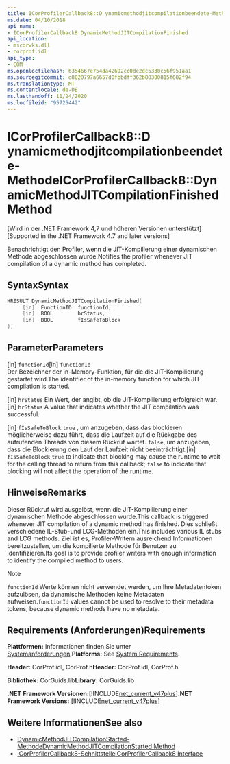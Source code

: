 ```yaml
---
title: ICorProfilerCallback8::D ynamicmethodjitcompilationbeendete-Methode
ms.date: 04/10/2018
api_name:
- ICorProfilerCallback8.DynamicMethodJITCompilationFinished
api_location:
- mscorwks.dll
- corprof.idl
api_type:
- COM
ms.openlocfilehash: 6354667e754da42692cc0de2dc5330c56f951aa1
ms.sourcegitcommit: d8020797a6657d0fbbdff362b80300815f682f94
ms.translationtype: MT
ms.contentlocale: de-DE
ms.lasthandoff: 11/24/2020
ms.locfileid: "95725442"
---
```

# <a name="icorprofilercallback8dynamicmethodjitcompilationfinished-method"></a><span data-ttu-id="74e82-102">ICorProfilerCallback8::D ynamicmethodjitcompilationbeendete-Methode</span><span class="sxs-lookup"><span data-stu-id="74e82-102">ICorProfilerCallback8::DynamicMethodJITCompilationFinished Method</span></span>

<span data-ttu-id="74e82-103">[Wird in der .NET Framework 4,7 und höheren Versionen unterstützt]</span><span class="sxs-lookup"><span data-stu-id="74e82-103">[Supported in the .NET Framework 4.7 and later versions]</span></span>  
  
<span data-ttu-id="74e82-104">Benachrichtigt den Profiler, wenn die JIT-Kompilierung einer dynamischen Methode abgeschlossen wurde.</span><span class="sxs-lookup"><span data-stu-id="74e82-104">Notifies the profiler whenever JIT compilation of a dynamic method has completed.</span></span>  
  
## <a name="syntax"></a><span data-ttu-id="74e82-105">Syntax</span><span class="sxs-lookup"><span data-stu-id="74e82-105">Syntax</span></span>  
  
```cpp  
HRESULT DynamicMethodJITCompilationFinished(  
     [in]  FunctionID  functionId,
     [in]  BOOL        hrStatus,
     [in]  BOOL        fIsSafeToBlock
);  
```  
  
## <a name="parameters"></a><span data-ttu-id="74e82-106">Parameter</span><span class="sxs-lookup"><span data-stu-id="74e82-106">Parameters</span></span>  

<span data-ttu-id="74e82-107">[in] `functionId`</span><span class="sxs-lookup"><span data-stu-id="74e82-107">[in] `functionId`</span></span>  
<span data-ttu-id="74e82-108">Der Bezeichner der in-Memory-Funktion, für die die JIT-Kompilierung gestartet wird.</span><span class="sxs-lookup"><span data-stu-id="74e82-108">The identifier of the in-memory function for which JIT compilation is started.</span></span>

<span data-ttu-id="74e82-109">[in] `hrStatus` Ein Wert, der angibt, ob die JIT-Kompilierung erfolgreich war.</span><span class="sxs-lookup"><span data-stu-id="74e82-109">[in] `hrStatus` A value that indicates whether the JIT compilation was successful.</span></span>

<span data-ttu-id="74e82-110">[in] `fIsSafeToBlock` 
 `true` , um anzugeben, dass das blockieren möglicherweise dazu führt, dass die Laufzeit auf die Rückgabe des aufrufenden Threads von diesem Rückruf wartet. `false`, um anzugeben, dass die Blockierung den Lauf der Laufzeit nicht beeinträchtigt.</span><span class="sxs-lookup"><span data-stu-id="74e82-110">[in] `fIsSafeToBlock`
`true` to indicate that blocking may cause the runtime to wait for the calling thread to return from this callback; `false` to indicate that blocking will not affect the operation of the runtime.</span></span>  

## <a name="remarks"></a><span data-ttu-id="74e82-111">Hinweise</span><span class="sxs-lookup"><span data-stu-id="74e82-111">Remarks</span></span>  

<span data-ttu-id="74e82-112">Dieser Rückruf wird ausgelöst, wenn die JIT-Kompilierung einer dynamischen Methode abgeschlossen wurde.</span><span class="sxs-lookup"><span data-stu-id="74e82-112">This callback is triggered whenever JIT compilation of a dynamic method has finished.</span></span> <span data-ttu-id="74e82-113">Dies schließt verschiedene IL-Stub-und LCG-Methoden ein.</span><span class="sxs-lookup"><span data-stu-id="74e82-113">This includes various IL stubs and LCG methods.</span></span> <span data-ttu-id="74e82-114">Ziel ist es, Profiler-Writern ausreichend Informationen bereitzustellen, um die kompilierte Methode für Benutzer zu identifizieren.</span><span class="sxs-lookup"><span data-stu-id="74e82-114">Its goal is to provide profiler writers with enough information to identify the compiled method to users.</span></span>

> [!NOTE]
> <span data-ttu-id="74e82-115">`functionId` Werte können nicht verwendet werden, um Ihre Metadatentoken aufzulösen, da dynamische Methoden keine Metadaten aufweisen.</span><span class="sxs-lookup"><span data-stu-id="74e82-115">`functionId` values cannot be used to resolve to their metadata tokens, because dynamic methods have no metadata.</span></span>

## <a name="requirements"></a><span data-ttu-id="74e82-116">Requirements (Anforderungen)</span><span class="sxs-lookup"><span data-stu-id="74e82-116">Requirements</span></span>  

 <span data-ttu-id="74e82-117">**Plattformen:** Informationen finden Sie unter [Systemanforderungen](../../get-started/system-requirements.md).</span><span class="sxs-lookup"><span data-stu-id="74e82-117">**Platforms:** See [System Requirements](../../get-started/system-requirements.md).</span></span>  
  
 <span data-ttu-id="74e82-118">**Header:** CorProf.idl, CorProf.h</span><span class="sxs-lookup"><span data-stu-id="74e82-118">**Header:** CorProf.idl, CorProf.h</span></span>  
  
 <span data-ttu-id="74e82-119">**Bibliothek:** CorGuids.lib</span><span class="sxs-lookup"><span data-stu-id="74e82-119">**Library:** CorGuids.lib</span></span>  
  
 <span data-ttu-id="74e82-120">**.NET Framework Versionen:**[!INCLUDE[net_current_v47plus](../../../../includes/net-current-v47plus.md)]</span><span class="sxs-lookup"><span data-stu-id="74e82-120">**.NET Framework Versions:** [!INCLUDE[net_current_v47plus](../../../../includes/net-current-v47plus.md)]</span></span>  
  
## <a name="see-also"></a><span data-ttu-id="74e82-121">Weitere Informationen</span><span class="sxs-lookup"><span data-stu-id="74e82-121">See also</span></span>

- [<span data-ttu-id="74e82-122">DynamicMethodJITCompilationStarted-Methode</span><span class="sxs-lookup"><span data-stu-id="74e82-122">DynamicMethodJITCompilationStarted Method</span></span>](icorprofilercallback8-dynamicmethodjitcompilationstarted-method.md)
- [<span data-ttu-id="74e82-123">ICorProfilerCallback8-Schnittstelle</span><span class="sxs-lookup"><span data-stu-id="74e82-123">ICorProfilerCallback8 Interface</span></span>](icorprofilercallback8-interface.md)
